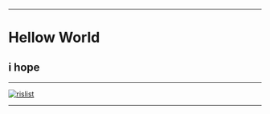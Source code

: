   ---
  # Hellow World
  ## i hope 
  ---
  [![rislist](https://cdn.discordapp.com/attachments/1198210944833163305/1201567561570058302/adada-1.gif?ex=65ca49fe&is=65b7d4fe&hm=b49019237d05533b6c3fafcd7daa5db3a744ec5b4802e02e0a4117d8e99d4ef1&)](https://discord.gg/fZm7tuudFa)

  ---
